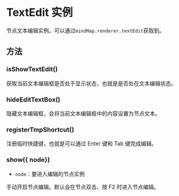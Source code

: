 # TextEdit 实例

节点文本编辑实例。可以通过`mindMap.renderer.textEdit`获取到。

## 方法

### isShowTextEdit()

获取当前文本编辑框是否处于显示状态，也就是是否处在文本编辑状态。

### hideEditTextBox()

隐藏文本编辑框，会将当前文本编辑框中的内容设置为节点文本。

### registerTmpShortcut()

注册临时快捷键，也就是可以通过 Enter 键和 Tab 键完成编辑。

### show({ node})

- `node`：要进入编辑的节点实例

手动开启节点编辑。默认会在节点双击、按 F2 时进入节点编辑。

